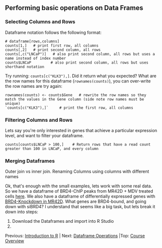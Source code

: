 ## Performing basic operations on Data Frames

### Selecting Columns and Rows
Dataframe notation follows the following format:
```
# dataframe[rows,columns]
counts[1,]   # print first row, all columns
counts[,2]   # print second column, all rows
counts[,c("LNCaP")]   # also print second column, all rows but uses a name instead of index number
counts$LNCaP         # also print second column, all rows but uses shorthand notation
```

Try running: `counts[c("KLK3"),]`. Did it return what you expected? What are the row names for this dataframe (`rownames(counts)`), you can over-write the row names are try again:
```
rownames(counts) <- counts$Gene   # rewrite the row names so they match the values in the Gene column (side note row names must be unique)
`counts[c("KLK3"),]`     # print the first row, all columns
```

### Filtering Columns and Rows
Lets say you're only interested in genes that achieve a particular expression level, and want to filter your dataframe.
```
counts[counts$LNCaP > 100,]    # Return rows that have a read count greater than 100 in LNCaP, and every column
```

### Merging Dataframes
Outer join vs inner join.
Renaming Columns
using columns with different names

Ok, that's enough with the small examples, lets work with some real data. So we have a dataframe of BRD4-ChIP peaks from MR42D + MDV treated cells [here](https://ohsu.box.com/s/37e6vnkz1p54um3yutwqss2541pce294). We also have a dataframe of differentially expressed genes with [BRD4-Knockdown in MR42D](https://ohsu.box.com/s/xea7lcz848idtttiw808vabvmja5jnj8). What genes are BRD4-bound, and going down with siBRD4? I understand that seems like a big task, but lets break it down into steps:
1.   Download the Dataframes and import into R Studio
2.   





Previous: [Introduction to R](intro_to_r.md) | Next: [Dataframe Operations](dataframe_ops.md) |Top: [Course Overview](../index.md)
